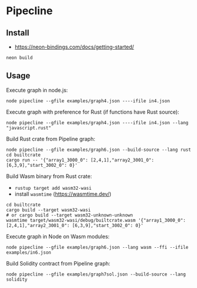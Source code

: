 # Pipecline


## Install

- https://neon-bindings.com/docs/getting-started/


```
neon build
```

## Usage

Execute graph in node.js:
```
node pipecline --gfile examples/graph4.json ----ifile in4.json
```

Execute graph with preference for Rust (if functions have Rust source):
```
node pipecline --gfile examples/graph4.json ----ifile in4.json --lang "javascript.rust"
```

Build Rust crate from Pipeline graph:
```
node pipecline --gfile examples/graph6.json --build-source --lang rust
cd builtcrate
cargo run -- '{"array1_3000_0": [2,4,1],"array2_3001_0": [6,3,9],"start_3002_0": 0}'
```

Build Wasm binary from Rust crate:
- `rustup target add wasm32-wasi`
- install `wasmtime` (https://wasmtime.dev/)

```
cd builtcrate
cargo build --target wasm32-wasi
# or cargo build --target wasm32-unknown-unknown
wasmtime target/wasm32-wasi/debug/builtcrate.wasm '{"array1_3000_0": [2,4,1],"array2_3001_0": [6,3,9],"start_3002_0": 0}'
```

Execute graph in Node on Wasm modules:
```
node pipecline --gfile examples/graph6.json --lang wasm --ffi --ifile examples/in6.json
```

Build Solidity contract from Pipeline graph:
```
node pipecline --gfile examples/graph7sol.json --build-source --lang solidity
```
